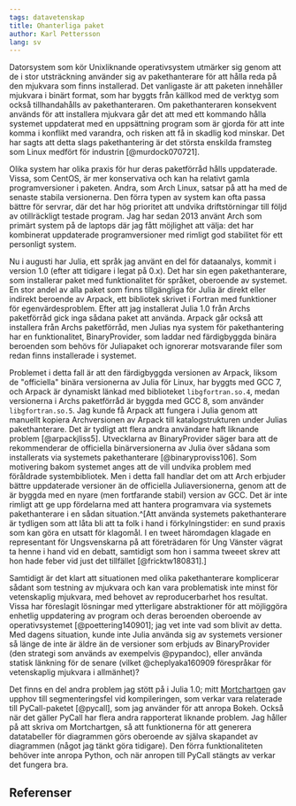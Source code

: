 ```yaml
---
tags: datavetenskap
title: Ohanterliga paket
author: Karl Pettersson
lang: sv
---
```


Datorsystem som kör Unixliknande operativsystem utmärker sig genom att de i
stor utsträckning använder sig av pakethanterare för att hålla reda på den
mjukvara som finns installerad. Det vanligaste är att paketen innehåller
mjukvara i binärt format, som har byggts från källkod med de verktyg som också
tillhandahålls av pakethanteraren. Om pakethanteraren konsekvent används för
att installera mjukvara går det att med ett kommando hålla
systemet uppdaterat med en uppsättning program som är gjorda för att inte komma
i konflikt med varandra, och risken att få in skadlig kod minskar. Det har
sagts att detta slags pakethantering är det största enskilda framsteg som Linux
medfört för industrin [@murdock070721].

Olika system har olika praxis för hur deras paketförråd hålls uppdaterade.
Vissa, som CentOS, är mer konservativa och kan ha relativt gamla
programversioner i paketen. Andra, som Arch Linux, satsar på att ha med de
senaste stabila versionerna. Den förra typen av system kan ofta passa bättre
för servrar, där det har hög prioritet att undvika driftstörningar till följd
av otillräckligt testade program. Jag har sedan 2013 använt Arch som primärt
system på de laptops där jag fått möjlighet att välja: det har kombinerat
uppdaterade programversioner med rimligt god stabilitet för ett personligt
system.

Nu i augusti har Julia, ett språk jag använt en del för dataanalys, kommit i
version 1.0 (efter att tidigare i legat på 0.x). Det har sin egen
pakethanterare, som installerar paket med funktionalitet för språket, oberoende
av systemet. En stor andel av alla paket som finns tillgängliga för Julia är
direkt eller indirekt beroende av Arpack, ett bibliotek skrivet i Fortran med
funktioner för egenvärdesproblem. Efter att jag installerat Julia 1.0 från
Archs paketförråd gick inga sådana paket att använda. Arpack går också att
installera från Archs paketförråd, men Julias nya system för pakethantering har
en funktionalitet, BinaryProvider, som laddar ned färdigbyggda binära
beroenden som behövs för Juliapaket och ignorerar motsvarande filer som redan
finns installerade i systemet.

Problemet i detta fall är att den färdigbyggda versionen av Arpack, liksom de
"officiella" binära versionerna av Julia för Linux, har byggts med GCC 7, och
Arpack är dynamiskt länkad med biblioteket `libgfortran.so.4`, medan
versionerna i Archs paketförråd är byggda med GCC 8, som använder
`libgfortran.so.5`. Jag kunde få Arpack att fungera i Julia genom att manuellt
kopiera Archversionen av Arpack till katalogstrukturen under Julias
pakethanterare. Det är tydligt att flera andra användare haft liknande problem
[@arpackjliss5]. Utvecklarna av BinaryProvider säger bara att de rekommenderar
de officiella binärversionerna av Julia över sådana som installerats via
systemets pakethanterare [@binaryproviss106]. Som motivering bakom systemet
anges att de vill undvika problem med föråldrade systembibliotek. Men i detta
fall handlar det om att Arch erbjuder bättre uppdaterade versioner än de
officiella Juliaversionerna, genom att de är byggda med en nyare (men
fortfarande stabil) version av GCC. Det är inte rimligt att ge upp fördelarna
med att hantera programvara via systemets pakethanterare i en sådan
situation.^[Att använda systemets pakethanterare är tydligen som att låta bli
att ta folk i hand i förkylningstider: en sund praxis som kan göra en utsatt för klagomål. I
en tweet häromdagen  klagade en representant för Ungsvenskarna på att
företrädaren för Ung Vänster vägrat ta henne i hand vid en debatt, samtidigt
som hon i samma tweeet skrev att hon hade feber vid just det tillfället
[@fricktw180831].]

Samtidigt är det klart att situationen med olika pakethanterare komplicerar
sådant som testning av mjukvara och kan vara problematisk inte minst för
vetenskaplig mjukvara, med behovet av reproducerbarhet hos resultat. Vissa har
föreslagit lösningar med ytterligare abstraktioner för att möjliggöra enhetlig
uppdatering av program och deras beroenden oberoende av operativsystemet
[@poettering140901]; jag vet inte vad som blivit av detta. Med dagens
situation, kunde inte Julia använda sig av systemets versioner så länge de inte
är äldre än de versioner som erbjuds av BinaryProvider (den strategi som
används av exempelvis @pypandoc), eller använda statisk länkning för de senare
(vilket @cheplyaka160909 förespråkar för vetenskaplig mjukvara i allmänhet)?

Det finns en del andra problem jag stött på i Julia 1.0; mitt
[Mortchartgen](https://github.com/klpn/Mortchartgen.jl) gav upphov till
segmenteringsfel vid kompileringen, som verkar vara relaterade till
PyCall-paketet [@pycall], som jag använder för att anropa Bokeh. Också när det
gäller PyCall har flera andra rapporterat liknande problem. Jag håller på att
skriva om Mortchartgen, så att funktionerna för att generera datatabeller för
diagrammen görs oberoende av själva skapandet av diagrammen (något jag tänkt
göra tidigare). Den förra funktionaliteten behöver inte anropa Python, och när
anropen till PyCall stängts av verkar det fungera bra.

## Referenser
